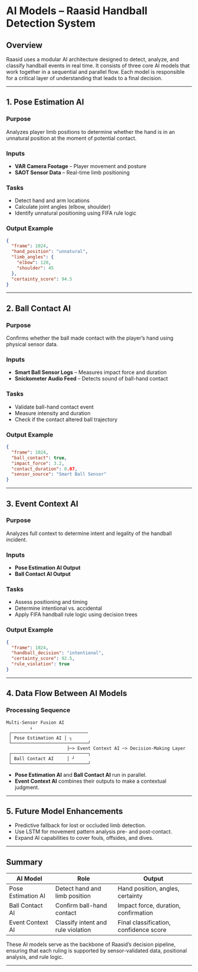 # AI Models – Raasid Handball Detection System

## Overview

Raasid uses a modular AI architecture designed to detect, analyze, and classify handball events in real time. It consists of three core AI models that work together in a sequential and parallel flow. Each model is responsible for a critical layer of understanding that leads to a final decision.

---

## 1. Pose Estimation AI

### Purpose
Analyzes player limb positions to determine whether the hand is in an unnatural position at the moment of potential contact.

### Inputs
- **VAR Camera Footage** – Player movement and posture
- **SAOT Sensor Data** – Real-time limb positioning

### Tasks
- Detect hand and arm locations
- Calculate joint angles (elbow, shoulder)
- Identify unnatural positioning using FIFA rule logic

### Output Example
```json
{
  "frame": 1024,
  "hand_position": "unnatural",
  "limb_angles": {
    "elbow": 120,
    "shoulder": 45
  },
  "certainty_score": 94.5
}
```

---

## 2. Ball Contact AI

### Purpose
Confirms whether the ball made contact with the player’s hand using physical sensor data.

### Inputs
- **Smart Ball Sensor Logs** – Measures impact force and duration
- **Snickometer Audio Feed** – Detects sound of ball-hand contact

### Tasks
- Validate ball-hand contact event
- Measure intensity and duration
- Check if the contact altered ball trajectory

### Output Example
```json
{
  "frame": 1024,
  "ball_contact": true,
  "impact_force": 3.2,
  "contact_duration": 0.07,
  "sensor_source": "Smart Ball Sensor"
}
```

---

## 3. Event Context AI

### Purpose
Analyzes full context to determine intent and legality of the handball incident.

### Inputs
- **Pose Estimation AI Output**
- **Ball Contact AI Output**

### Tasks
- Assess positioning and timing
- Determine intentional vs. accidental
- Apply FIFA handball rule logic using decision trees

### Output Example
```json
{
  "frame": 1024,
  "handball_decision": "intentional",
  "certainty_score": 92.5,
  "rule_violation": true
}
```

---

## 4. Data Flow Between AI Models

### Processing Sequence
```
Multi-Sensor Fusion AI
         ↓
 ┌─────────────────────────────
 │ Pose Estimation AI │ ┐
 └─────────────────────────────┘
                       ├─> Event Context AI ─> Decision-Making Layer
 ┌─────────────────────────────┐
 │ Ball Contact AI     │ ┘
 └─────────────────────────────┘
```

- **Pose Estimation AI** and **Ball Contact AI** run in parallel.
- **Event Context AI** combines their outputs to make a contextual judgment.

---

## 5. Future Model Enhancements

- Predictive fallback for lost or occluded limb detection.
- Use LSTM for movement pattern analysis pre- and post-contact.
- Expand AI capabilities to cover fouls, offsides, and dives.

---

## Summary

| AI Model             | Role                                        | Output                                |
|----------------------|---------------------------------------------|----------------------------------------|
| Pose Estimation AI   | Detect hand and limb position               | Hand position, angles, certainty       |
| Ball Contact AI      | Confirm ball-hand contact                   | Impact force, duration, confirmation   |
| Event Context AI     | Classify intent and rule violation          | Final classification, confidence score |

These AI models serve as the backbone of Raasid’s decision pipeline, ensuring that each ruling is supported by sensor-validated data, positional analysis, and rule logic.

---

